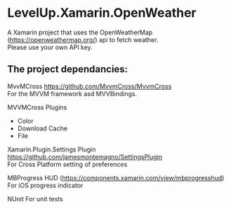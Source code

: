 # LevelUp.Xamarin.OpenWeather

A Xamarin project that uses the OpenWeatherMap (https://openweathermap.org/) api to fetch weather.\
Please use your own API key.

## The project dependancies:

MvvMCross https://github.com/MvvmCross/MvvmCross \
For the MVVM framework asd MVVBindings.

MVVMCross Plugins
- Color
- Download Cache
- File

Xamarin.Plugin.Settings Plugin https://github.com/jamesmontemagno/SettingsPlugin \
For Cross Platform setting of preferences

MBProgress HUD (https://components.xamarin.com/view/mbprogresshud) \
For iOS progress indicator

NUnit
For unit tests
